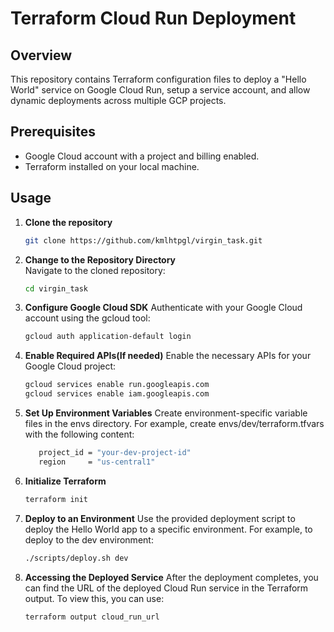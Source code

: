 # Terraform Cloud Run Deployment

## Overview
This repository contains Terraform configuration files to deploy a "Hello World" service on Google Cloud Run, setup a service account, and allow dynamic deployments across multiple GCP projects.

## Prerequisites
- Google Cloud account with a project and billing enabled.
- Terraform installed on your local machine.

## Usage

1. **Clone the repository**
   ```sh
   git clone https://github.com/kmlhtpgl/virgin_task.git
2. **Change to the Repository Directory**  
   Navigate to the cloned repository:
   ```sh
   cd virgin_task
3. **Configure Google Cloud SDK**
   Authenticate with your Google Cloud account using the gcloud tool:
   ```sh
   gcloud auth application-default login
4. **Enable Required APIs(If needed)**
   Enable the necessary APIs for your Google Cloud project:
   ```sh
   gcloud services enable run.googleapis.com
   gcloud services enable iam.googleapis.com
5. **Set Up Environment Variables**
   Create environment-specific variable files in the envs directory. For example, create envs/dev/terraform.tfvars with the following content:
   ```sh
      project_id = "your-dev-project-id"
      region     = "us-central1"
6. **Initialize Terraform**
   ```sh
   terraform init
7. **Deploy to an Environment**
   Use the provided deployment script to deploy the Hello World app to a specific environment. For example, to deploy to the dev environment:
   ```sh
   ./scripts/deploy.sh dev
8. **Accessing the Deployed Service**
   After the deployment completes, you can find the URL of the deployed Cloud Run service in the Terraform output. To view this, you can use:
   ```sh
   terraform output cloud_run_url

